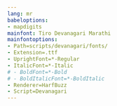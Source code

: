 ```yaml
---
lang: mr
babeloptions:
- mapdigits
mainfont: Tiro Devanagari Marathi
mainfontoptions:
- Path=scripts/devanagari/fonts/
- Extension=.ttf
- UprightFont=*-Regular
- ItalicFont=*-Italic
# - BoldFont=*-Bold
# - BoldItalicFont=*-BoldItalic
- Renderer=HarfBuzz
- Script=Devanagari 
---
```


